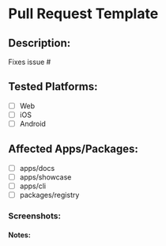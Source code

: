 # Pull Request Template

<!--

⚠️ **Important**

**If you want to propose a new feature:**

1.  Make sure to read the [project scope](https://github.com/founded-labs/react-native-reusables/discussions/229) to confirm your proposal fits within the vision and purpose of `react-native-reusables`.
2. Before taking any action, please open a [new discussion](https://github.com/founded-labs/react-native-reusables/discussions). This allows us to collaborate, gather feedback, and ensure alignment with the project's goals.

-->

## Description:

<!-- Provide a brief description of the changes introduced by this pull request. -->

Fixes issue #<!-- Add the issue number that this PR fixes, if applicable. -->

## Tested Platforms:

<!-- Check the platforms that you have tested this PR on. -->

- [ ] Web
- [ ] iOS
- [ ] Android

## Affected Apps/Packages:

<!-- Specify which apps or packages are affected by this pull request. -->

- [ ] apps/docs
- [ ] apps/showcase
- [ ] apps/cli
- [ ] packages/registry

### Screenshots:

<!-- If applicable, add screenshots to showcase the changes visually. -->

#### Notes:

<!-- Add any additional notes or context that reviewers should be aware of. -->
